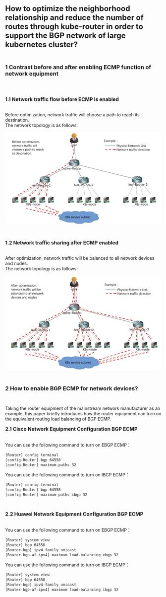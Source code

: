 <font size="5">**How to optimize the neighborhood relationship and reduce the number of routes through kube-router in order to support the BGP network of large kubernetes cluster?**</font>
<br>
<br>
<br>



<font size="4">**1 Contrast before and after enabling ECMP function of network equipment**</font>

<br>
<br>

<font size="3">**1.1 Network traffic flow before ECMP is enabled**</font>

<br>
Before optimization, network traffic will choose a path to reach its destination.
<br>
The network topology is as follows:

![largenetwork](../docs/img/large-networks08.jpg)

<br>

<font size="3">**1.2 Network traffic sharing after ECMP enabled**</font>

<br>
After optimization, network traffic will be balanced to all network devices and nodes.
<br>
The network topology is as follows:

![largenetwork](../docs/img/large-networks09.jpg)

<br>

<font size="4">**2 How to enable BGP ECMP for network devices?**</font>

<br>

Taking the router equipment of the mainstream network manufacturer as an example, this paper briefly introduces how the router equipment can turn on the equivalent routing load balancing of BGP ECMP.
<br>

<font size="3">**2.1 Cisco Network Equipment Configuration BGP ECMP**</font>

<br>
You can use the following command to turn on EBGP ECMP：

```
[Router] config terminal
[config-Router] bgp 64558
[config-Router] maximum-paths 32
```

You can use the following command to turn on IBGP ECMP：

```
[Router] config terminal
[config-Router] bgp 64558
[config-Router] maximum-paths ibgp 32
```

<br>

<font size="3">**2.2 Huawei Network Equipment Configuration BGP ECMP**</font>

<br>
You can use the following command to turn on EBGP ECMP：

```
[Router] system view
[Router] bgp 64558
[Router-bgp] ipv4-family unicast
[Router-bgp-af-ipv4] maximum load-balancing ebgp 32
```

You can use the following command to turn on IBGP ECMP：

```
[Router] system view
[Router] bgp 64558
[Router-bgp] ipv4-family unicast
[Router-bgp-af-ipv4] maximum load-balancing ibgp 32
```

<br>
<br>

